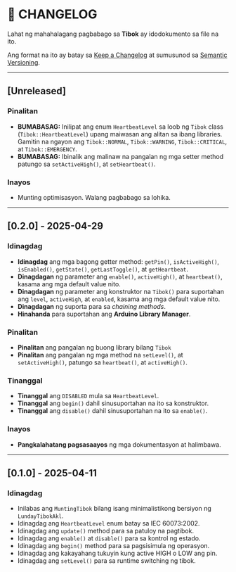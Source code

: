 # 📝 CHANGELOG

Lahat ng mahahalagang pagbabago sa **Tibok** ay idodokumento sa file na ito.

Ang format na ito ay batay sa [Keep a Changelog](https://keepachangelog.com/en/1.0.0/) at sumusunod sa [Semantic Versioning](https://semver.org/).

---

## [Unreleased]

### Pinalitan
- **BUMABASAG:** Inilipat ang enum `HeartbeatLevel` sa loob ng `Tibok` class (`Tibok::HeartbeatLevel`) upang maiwasan ang alitan sa ibang libraries. Gamitin na ngayon ang `Tibok::NORMAL`, `Tibok::WARNING`, `Tibok::CRITICAL`, at `Tibok::EMERGENCY`.
- **BUMABASAG:** Ibinalik ang malinaw na pangalan ng mga setter method patungo sa `setActiveHigh()`, at `setHeartbeat()`.

### Inayos
- Munting optimisasyon. Walang pagbabago sa lohika.

---

## [0.2.0] - 2025-04-29

### Idinagdag
- **Idinagdag** ang mga bagong getter method: `getPin()`, `isActiveHigh()`, `isEnabled()`, `getState()`, `getLastToggle()`, at `getHeartbeat`.
- **Dinagdagan** ng parameter ang `enable()`, `activeHigh()`, at `heartbeat()`, kasama ang mga default value nito.
- **Dinagdagan** ng parameter ang konstruktor na `Tibok()` para suportahan ang `level`, `activeHigh`, at `enabled`, kasama ang mga default value nito.
- **Dinagdagan** ng suporta para sa *chaining  methods*.
- **Hinahanda** para suportahan ang **Arduino Library Manager**.

### Pinalitan
- **Pinalitan** ang pangalan ng buong library bilang `Tibok`
- **Pinalitan** ang pangalan ng mga method na `setLevel()`, at `setActiveHigh()`, patungo sa `heartbeat()`, at `activeHigh()`.

### Tinanggal
- **Tinanggal** ang `DISABLED` mula sa `HeartbeatLevel`.
- **Tinanggal** ang `begin()` dahil sinusuportahan na ito sa konstruktor.
- **Tinanggal** ang `disable()` dahil sinusuportahan na ito sa `enable()`.

### Inayos
- **Pangkalahatang pagsasaayos** ng mga dokumentasyon at halimbawa.

---

## [0.1.0] - 2025-04-11

### Idinagdag

- Inilabas ang `MuntingTibok` bilang isang minimalistikong bersiyon ng `LundayTibokAkl`.
- Idinagdag ang `HeartbeatLevel` enum batay sa IEC 60073:2002.
- Idinagdag ang `update()` method para sa patuloy na pagtibok.
- Idinagdag ang `enable()` at `disable()` para sa kontrol ng estado.
- Idinagdag ang `begin()` method para sa pagsisimula ng operasyon.
- Idinagdag ang kakayahang tukuyin kung active HIGH o LOW ang pin.
- Idinagdag ang `setLevel()` para sa runtime switching ng tibok.